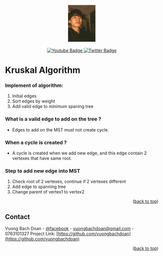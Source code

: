 <a name="readme-top"></a>
<br>
<div align="center"><img src="images/me.JPEG" height="120"/></div>
<br>

<div align="center" id="badges">
  <a href="https://www.youtube.com/channel/UC1DTt0AcnirckTU6-SrwAkg/channels">
    <img src="https://img.shields.io/badge/YouTube-red?style=for-the-badge&logo=youtube&logoColor=white" alt="Youtube Badge"/>
  </a>
  <a href="https://www.facebook.com/vuong.bachdoan.940/">
    <img src="https://img.shields.io/badge/Facebook-blue?style=for-the-badge&logo=facebook&logoColor=white" alt="Twitter Badge"/>
  </a>
</div>

# Kruskal Algorithm
### Implement of algorithm:
<ol>
    <li>Initial edges</li>
    <li>Sort edges by weight</li>
    <li>Add valid edge to minimum spaning tree</li>
</ol>

### What is a valid edge to add on the tree ?
- Edges to add on the MST must not create cycle.
### When a cycle is created ?
- A cycle is created when we add new edge, and this edge contain 2 vertexes that have same root.
### Step to add new edge into MST
<ol>
    <li>Check root of 2 vertexes, continue if 2 vertexes different</li>
    <li>Add edge to spanning tree</li>
    <li>Change parent of vertex1 to vertex2</li>
</ol>
<p align="right">(<a href="#readme-top">back to top</a>)</p>

## Contact
Vuong Bach Doan - [@facebook](https://www.facebook.com/vuong.bachdoan.940/) - vuongbachdoan@gmail.com - 0763101327
Project Link: [https://github.com/vuongbachdoan](https://github.com/vuongbachdoan)

<p align="right">(<a href="#readme-top">back to top</a>)</p>